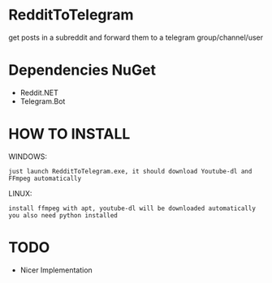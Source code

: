 # RedditToTelegram
get posts in a subreddit and forward them to a telegram group/channel/user

# Dependencies NuGet
- Reddit.NET
- Telegram.Bot

# HOW TO INSTALL

WINDOWS:
```
just launch RedditToTelegram.exe, it should download Youtube-dl and FFmpeg automatically
```
LINUX:
```
install ffmpeg with apt, youtube-dl will be downloaded automatically
you also need python installed

```

# TODO
- Nicer Implementation